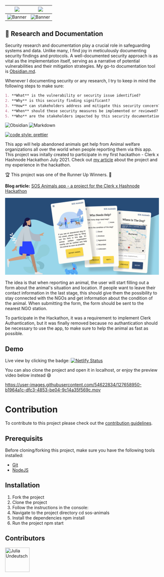 <table border="0" cellspacing="0" cellpadding="0">
  <tr>
  </tr>
</table>

| ![](http://github-profile-summary-cards.vercel.app/api/cards/profile-details?username=IncredibleKaran&theme=github_dark) | ![](http://github-profile-summary-cards.vercel.app/api/cards/productive-time?username=IncredibleKaran&theme=github_dark) |
| :-: | :-: |
![Banner](https://i.pinimg.com/originals/44/0f/fb/440ffbd5c0ffe14a296f7c99a5242ef0.gif) | ![Banner](https://pa1.aminoapps.com/6914/0b02b8eea6844d7ed54ba76f9dca9f9985605247r1-256-256_hq.gif)

## 📃 Research and Documentation

Security research and documentation play a crucial role in safeguarding systems and data. Unlike many, I find joy in meticulously documenting security findings and protocols. A well-documented security approach is as vital as the implementation itself, serving as a narrative of potential vulnerabilities and their mitigation strategies. My go-to documentation tool is <a href="https://obsidian.md/" target="_blank">Obsidian.md</a>.

Whenever I documenting security or any research, I try to keep in mind the following steps to make sure:

```markdown
1. **What** is the vulnerability or security issue identified?
2. **Why** is this security finding significant?
3. **How** can stakeholders address and mitigate this security concern?
4. **When** should these security measures be implemented or reviewed?
5. **Who** are the stakeholders impacted by this security documentation?
```

![Obsidian](https://img.shields.io/badge/-Obsidian-503D4D?style=flat&logo=obsidian&logoColor=#0078D6)
![Markdown](https://img.shields.io/badge/-Markdown-000000?style=flat&logo=markdown&logoColor=#000000)

[![code style: prettier](https://img.shields.io/badge/code_style-prettier-ff69b4.svg?style=flat-square)](https://github.com/prettier/prettier)

This app will help abandoned animals get help from Animal welfare organizations
all over the world when people reporting them via this app.
This project was initally created to participate in my first hackathon - Clerk
x Hashnode Hackathon July 2021. Check out [my article](https://yuridevat.hashnode.dev/sos-animals-hackathon-project)
about the project and my experience in the hackathon.

🏆 This project was one of the Runner Up Winners. 🥳

**Blog article:** [SOS Animals app - a project for the Clerk x Hashnode Hackathon](https://yuridevat.hashnode.dev/sos-animals-hackathon-project)

![Thumbnail](https://github.com/YuriDevAT/sos-animals/blob/main/public/thumbnail-sos.png)

The idea is that when reporting an animal, the user will start filling out a form
about the animal's situation and location.
If people want to leave their contact information in the last stage, this should
give them the possibility to stay connected with the NGOs and get information
about the condition of the animal.
When submitting the form, the form should be sent to the nearest NGO station.

To participate in the Hackathon, it was a requirement to implement Clerk
Authantication, but it was finally removed because no authantication should be
necessary to use the app, to make sure to help the animal as fast as possible.

## Demo

Live view by clicking the badge: [![Netlify Status](https://api.netlify.com/api/v1/badges/f9a7f8d3-58ca-44ed-a038-ae8d2efd31a5/deploy-status)](https://sos-animal.netlify.app/)

You can also clone the project and open it in localhost, or enjoy the preview
video below instead :smile:

https://user-images.githubusercontent.com/54622834/127658950-b1964a1c-dfc3-4853-be04-9c14a35f569c.mov

# Contribution

To contribute to this project please check out the [contribution guidelines](https://github.com/YurisCodingClub/accessibility-mentor/blob/main/CONTRIBUTING.md).

## Prerequisits

Before cloning/forking this project, make sure you have the following tools installed:

- [Git](https://git-scm.com/downloads)
- [NodeJS](https://nodejs.org/en/download/)

## Installation

1. Fork the project
2. Clone the project
3. Follow the instructions in the console:
4. Navigate to the project directory cd sos-animals
5. Install the dependencies npm install
6. Run the project npm start

## Contributors

[//]: contributor-faces

<a href="https://github.com/YuriDevAT"><img src="https://avatars.githubusercontent.com/u/54622834?v=4" title="Julia Undeutsch" width="80" height="80"></a>

[//]: contributor-faces
